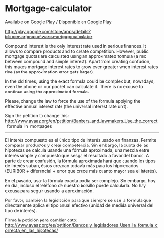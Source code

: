 Mortgage-calculator
===================

Available on Google Play / Disponible en Google Play

http://play.google.com/store/apps/details?id=com.arjonasoftware.mortgagecalculator


Compound interest is the only interest rate used in serious finances. It allows to compare products and to create competition. However, public mortgage quotas are calculated using an approximated formula (a mix between compound and simple interest). Apart from creating confusion, this makes mortgage interest rates to grow even greater when interest rates rise (as the approximation error gets larger).  

In the old times, using the exact formula could be complex but, nowadays, even the phone on our pocket can calculate it. There is no excuse to continue using the approximated formula.

Please, change the law to force the use of the formula applying the effective annual interest rate (the universal interest rate unit).


Sign the petition to change this:
http://www.avaaz.org/en/petition/Bankers_and_lawmakers_Use_the_correct_formula_in_mortgages



---------------------


El interés compuesto es el único tipo de interés usado en finanzas. Permite comparar productos y crear competencia. Sin embargo, la cuota de las hipotecas se calcula usando una fórmula aproximada, una mezcla entre interés simple y compuesto que sesga el resultado a favor del banco. A parte de crear confusión, la fórmula aproximada hará que cuando los tipos de interés suban, éstos crezcan todavía más para los hipotecados (EURIBOR + diferencial + error que crece más cuanto mayor sea el interés).

En el pasado, usar la fórmula exacta podía ser complejo. Sin embargo, hoy en día, incluso el teléfono de nuestro bolsillo puede calcularla. No hay excusa para seguir usando la aproximación.

Por favor, cambien la legislación para que siempre se use la formula que directamente aplica el tipo anual efectivo (unidad de medida universal del tipo de interés).


Firma la petición para cambiar esto:
http://www.avaaz.org/es/petition/Bancos_y_legisladores_Usen_la_formula_correcta_en_las_hipotecas/
